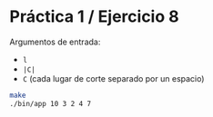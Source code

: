 # Práctica 1 / Ejercicio 8

Argumentos de entrada:
- `l`
- `|C|`
- `C` (cada lugar de corte separado por un espacio)

```bash
make
./bin/app 10 3 2 4 7
```

